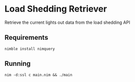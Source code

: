 # Load Shedding Retriever

Retrieve the current lights out data from the load shedding API

## Requirements

`nimble install nimquery`

## Running

`nim -d:ssl c main.nim && ./main`
